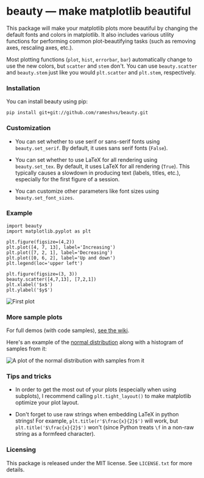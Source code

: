 # beauty — make matplotlib beautiful

This package will make your matplotlib plots more beautiful by changing
the default fonts and colors in matplotlib. It also includes various utility
functions for performing common plot-beautifying tasks (such as removing axes,
rescaling axes, etc.).

Most plotting functions (`plot`, `hist`, `errorbar`, `bar`) automatically change
to use the new colors, but `scatter` and `stem` don't. You can
use `beauty.scatter` and `beauty.stem` just like you would `plt.scatter` and
`plt.stem`, respectively.

### Installation

You can install beauty using pip:

    pip install git+git://github.com/rameshvs/beauty.git

### Customization
* You can set whether to use serif or sans-serif fonts using `beauty.set_serif`.
  By default, it uses sans serif fonts (`False`).

* You can set whether to use LaTeX for all rendering using `beauty.set_tex`.
  By default, it uses LaTeX for all rendering (`True`). This typically causes a slowdown
  in producing text (labels, titles, etc.), especially for the first figure of a
  session.

* You can customize other parameters like font sizes using `beauty.set_font_sizes`.

### Example
    import beauty
    import matplotlib.pyplot as plt

    plt.figure(figsize=(4,2))
    plt.plot([4, 7, 13], label='Increasing')
    plt.plot([7, 2, 1], label='Decreasing')
    plt.plot([0, 6, 2], label='Up and down')
    plt.legend(loc='upper left')

    plt.figure(figsize=(3, 3))
    beauty.scatter([4,7,13], [7,2,1])
    plt.xlabel('$x$')
    plt.ylabel('$y$')

![First plot](https://github.com/rameshvs/beauty/wiki/lineplots.png)

### More sample plots
For full demos (with code samples),
[see the wiki](https://github.com/rameshvs/beauty/wiki).

Here's an example of the
[normal distribution](http://en.wikipedia.org/wiki/Normal_distribution)
along with a histogram of samples from it:

![A plot of the normal distribution with samples from it](https://github.com/rameshvs/beauty/wiki/histogram.png)


### Tips and tricks
* In order to get the most out of your plots (especially when using subplots),
  I recommend calling `plt.tight_layout()` to make matplotlib optimize your
  plot layout.

* Don't forget to use raw strings when embedding LaTeX in python strings! For
  example, `plt.title(r'$\frac{x}{2}$')` will work, but
  `plt.title('$\frac{x}{2}$')` won't (since Python treats `\f` in a non-raw
  string as a formfeed character).

### Licensing

This package is released under the MIT license. See `LICENSE.txt` for more
details.

